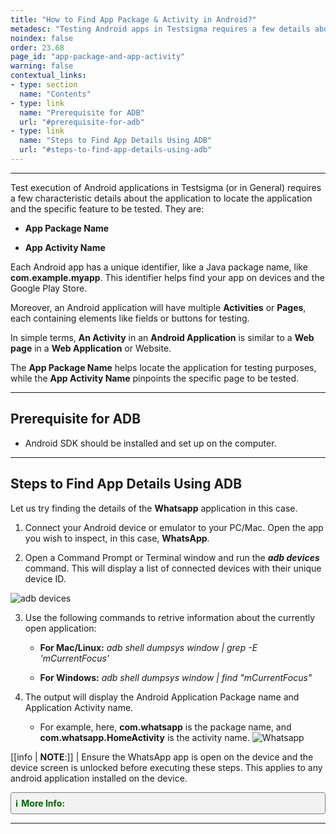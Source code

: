 ```yaml
---
title: "How to Find App Package & Activity in Android?"
metadesc: "Testing Android apps in Testsigma requires a few details about the app in order to locate and test activity in app. This article discusses finding app package & activity"
noindex: false
order: 23.68
page_id: "app-package-and-app-activity"
warning: false
contextual_links:
- type: section
  name: "Contents"
- type: link
  name: "Prerequisite for ADB"
  url: "#prerequisite-for-adb"
- type: link
  name: "Steps to Find App Details Using ADB"
  url: "#steps-to-find-app-details-using-adb"
---
```


---

Test execution of Android applications in Testsigma (or in General) requires a few characteristic details about the application to locate the application and the specific feature to be tested. They are:

- **App Package Name**

- **App Activity Name**

Each Android app has a unique identifier, like a Java package name, like **com.example.myapp**. This identifier helps find your app on devices and the Google Play Store.

Moreover, an Android application will have multiple **Activities** or **Pages**, each containing elements like fields or buttons for testing. 

In simple terms, **An Activity** in an **Android Application** is similar to a **Web page** in a **Web Application** or Website.

The **App Package Name** helps locate the application for testing purposes, while the **App Activity Name** pinpoints the specific page to be tested.


---

## **Prerequisite for ADB**

- Android SDK should be installed and set up on the computer.

---

## **Steps to Find App Details Using ADB**

Let us try finding the details of the **Whatsapp** application in this case.

1. Connect your Android device or emulator to your PC/Mac. Open the app you wish to inspect, in this case, **WhatsApp**.

2. Open a Command Prompt or Terminal window and run the ***adb devices*** command. This will display a list of connected devices with their unique device ID.

![adb devices](https://s3.amazonaws.com/static-docs.testsigma.com/new_images/projects/applications/apppkgdtlcmd.png)


3. Use the following commands to retrive information about the currently open application:

    - **For Mac/Linux:** *adb shell dumpsys window | grep -E 'mCurrentFocus'*

    - **For Windows:** *adb shell dumpsys window | find "mCurrentFocus"*

4. The output will display the Android Application Package name and Application Activity name. 

    - For example, here, **com.whatsapp** is the package name, and **com.whatsapp.HomeActivity** is the activity name.
      ![Whatsapp](https://s3.amazonaws.com/static-docs.testsigma.com/new_images/projects/applications/apppkgdtlsret.png)

[[info | **NOTE**:]]
| Ensure the WhatsApp app is open on the device and the device screen is unlocked before executing these steps. This applies to any android application installed on the device.


<details style="border: 1px solid gray; border-radius: 4px; padding: 0.5em; margin: 0.5em 0; background-color: #f2f2f2;">
  <summary style="color: darkgreen; font-weight: bold; list-style: none;" onclick="if(this.parentNode.open) this.parentNode.style.border='1px solid gray'; else this.parentNode.style.border='none';">
    <span style="margin-right: 5px;">ℹ️</span>More Info:
  </summary><br>
The package name can also be verified by tapping <b>More Details</b> on the app's Google Play Store page.

</details>

---